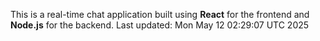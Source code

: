 This is a real-time chat application built using **React** for the frontend and **Node.js** for the backend.
Last updated: Mon May 12 02:29:07 UTC 2025
